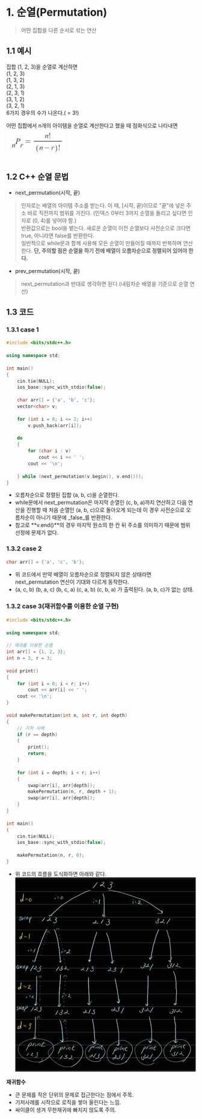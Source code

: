 # 1. 순열(Permutation)   
> 어떤 집합을 다른 순서로 섞는 연산   
   
## 1.1 예시   
집합 (1, 2, 3)을 순열로 계산하면   
(1, 2, 3)   
(1, 3, 2)   
(2, 1, 3)   
(2, 3, 1)   
(3, 1, 2)   
(3, 2, 1)   
6가지 경우의 수가 나온다.( = 3!)   

어떤 집합에서 n개의 아이템을 순열로 계산한다고 했을 때 점화식으로 나타내면   
<img src="/Images/순열점화식.png" alt="순열점화식"></img><br/>

## 1.2 C++ 순열 문법
* next_permutation(시작, 끝)
> 인자로는 배열의 아이템 주소를 받는다. 이 때, [시작, 끝)이므로 "끝"에 넣은 주소 바로 직전까지 범위를 가진다. (인덱스 0부터 3까지 순열을 돌리고 싶다면 인자로 (0, 4)를 넣어야 함.)   
반환값으로는 bool을 뱉는다. 새로운 순열이 이전 순열보다 사전순으로 크다면 true, 아니라면 false를 반환한다.   
일반적으로 while문과 함께 사용해 모든 순열이 만들어질 때까지 반복하며 연산한다.   **단, 주의할 점은 순열을 하기 전에 배열이 오름차순으로 정렬되어 있어야 한다.**

* prev_permutation(시작, 끝)
> next_permutation과 반대로 생각하면 된다.(내림차순 배열을 기준으로 순열 연산)

## 1.3 코드
### 1.3.1 case 1
```c++
#include <bits/stdc++.h>

using namespace std;

int main()
{
    cin.tie(NULL);
    ios_base::sync_with_stdio(false);

    char arr[] = {'a', 'b', 'c'};
    vector<char> v;

    for (int i = 0; i <= 2; i++)
        v.push_back(arr[i]);

    do
    {
        for (char i : v)
            cout << i << ' ';
        cout << '\n';
        
    } while (next_permutation(v.begin(), v.end()));
}
```
- 오름차순으로 정렬된 집합 (a, b, c)을 순열한다.   
- while문에서 next_permutation은 마지막 순열인 (c, b, a)까지 연산하고 다음 연산을 진행할 때 처음 순열인 (a, b, c)으로 돌아오게 되는데 이 경우 사전순으로 오름차순이 아니기 때문에 _false_를 반환한다.
- 참고로 **v.end()**의 경우 마지막 원소의 한 칸 뒤 주소를 의미하기 때문에 범위 선정에 문제가 없다.

### 1.3.2 case 2
```c++
char arr[] = {'a', 'c', 'b'};
```
- 위 코드에서 만약 배열이 오름차순으로 정렬되지 않은 상태라면 next_permutation 연산이 기대와 다르게 동작한다.
- (a, c, b) (b, a, c) (b, c, a) (c, a, b) (c, b, a) 가 출력된다. (a, b, c)가 없는 상태.

### 1.3.2 case 3(재귀함수를 이용한 순열 구현)
```c++
#include <bits/stdc++.h>

using namespace std;

// 재귀를 이용한 순열
int arr[] = {1, 2, 3};
int n = 3, r = 3;

void print()
{
    for (int i = 0; i < r; i++)
        cout << arr[i] << ' ';
    cout << '\n';
}

void makePermutation(int n, int r, int depth)
{
    // 기저 사례
    if (r == depth)
    {
        print();
        return;
    }

    for (int i = depth; i < r; i++)
    {
        swap(arr[i], arr[depth]);
        makePermutation(n, r, depth + 1);
        swap(arr[i], arr[depth]);
    }
}

int main()
{
    cin.tie(NULL);
    ios_base::sync_with_stdio(false);

    makePermutation(n, r, 0);
}
```
- 위 코드의 흐름을 도식화하면 아래와 같다.
<img src="/Images/재귀_순열.jpg" alt="재귀_순열"></img><br/>

**재귀함수**
- 큰 문제를 작은 단위의 문제로 접근한다는 점에서 주목.
- 기저사례를 시작으로 로직을 쌓아 올린다는 느낌.
- 싸이클이 생겨 무한재귀에 빠지지 않도록 주의.
